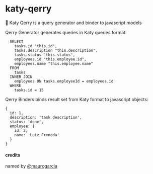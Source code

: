 # katy-qerry
:microphone: Katy Qerry is a query generator and binder to javascript models 

Qerry Generator generates queries in Katy queries format:

```
  SELECT 
    tasks.id "this.id",
    tasks.description "this.description",
    tasks.status "this.status",
    employees.id "this.employee.id",
    employees.name "this.employee.name"
  FROM
    tasks
  INNER JOIN 
    employees ON tasks.employeeId = employees.id
  WHERE
    tasks.id = 15
```

Qerry Binders binds result set from Katy format to javascript objects:

```
{
  id: 1,
  description: 'task description',
  status: 'done',
  employee: { 
    id: 2,
    name: 'Luiz Freneda'
  }
}
```

#### credits

named by [@maurogarcia](http://github.com/maurogarcia)
